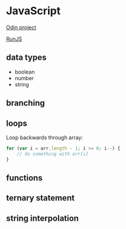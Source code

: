 # JavaScript

[Odin project](https://www.theodinproject.com/)

[RunJS](https://runjs.app/)

## data types
* boolean
* number
* string

## branching

## loops

Loop backwards through array:
```JavaScript
for (var i = arr.length - 1; i >= 0; i--) {
    // do something with arr[i]
}
```

## functions

## ternary statement

## string interpolation
